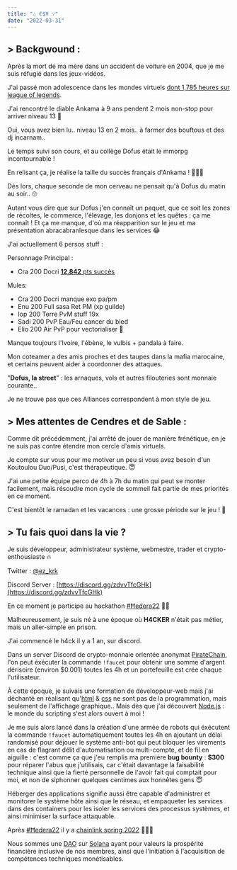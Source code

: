 ```yaml
---
title: "∴ €$¥ ∵"
date: "2022-03-31"
---
```


## > Backgwound :

Après la mort de ma mère dans un accident de voiture en 2004, que je me suis réfugié dans les jeux-vidéos.

J'ai passé mon adolescence dans les mondes virtuels [dont 1,785 heures sur league of legends](https://wol.gg/stats/euw/ftxhide/).

J'ai rencontré le diable Ankama à 9 ans pendent 2 mois non-stop pour arriver niveau 13 😬

Oui, vous avez bien lu.. niveau 13 en 2 mois.. à farmer des bouftous et des dj incarnam..

Le temps suivi son cours, et au collège Dofus était le mmorpg incontournable !

En relisant ça, je réalise la taille du succès français d'Ankama ! 🤩🥳🎉

Dès lors, chaque seconde de mon cerveau ne pensait qu'à Dofus du matin au soir.. 🙄

Autant vous dire que sur Dofus j'en connaît un paquet, que ce soit les zones de récoltes, le commerce, l'élevage, les donjons et les quêtes : ça me connaît ! Et ça me manque, d'où ma réapparition sur le jeu et ma présentation abracabranlesque dans les services 😂

J'ai actuellement 6 persos stuff :

Personnage Principal :

- Cra 200 Docri [**12,842** pts succès](https://www.dofus.com/fr/mmorpg/communaute/annuaires/pages-persos/622736200209-ez-pizi/succes)

Mules:

- Cra 200 Docri manque exo pa/pm
- Enu 200 Full sasa Ret PM (xp guilde)
- Iop 200 Terre PvM stuff 19x
- Sadi 200 PvP Eau/Feu cancer du bled
- Elio 200 Air PvP pour vectorialiser 🔺

Manque toujours l'Ivoire, l'ébène, le vulbis + pandala à faire.

Mon coteamer a des amis proches et des taupes dans la mafia marocaine, et certains peuvent aider à coordonner des attaques.

"**Dofus, la street**" : les arnaques, vols et autres filouteries sont monnaie courante..

Je ne trouve pas que ces Alliances correspondent à mon style de jeu.

## > Mes attentes de Cendres et de Sable :

Comme dit précédemment, j'ai arrêté de jouer de manière frénétique, en je ne suis pas contre étendre mon cercle d'amis virtuels.

Je compte sur vous pour me motiver un peu si vous avez besoin d'un Koutoulou Duo/Pusi, c'est thérapeutique. 😇

J'ai une petite équipe perco de 4h à 7h du matin qui peut se monter facilement, mais résoudre mon cycle de sommeil fait partie de mes priorités en ce moment.

C'est bientôt le ramadan et les vacances : une grosse période sur le jeu ! 🥳

## > Tu fais quoi dans la vie ?

Je suis développeur, administrateur système, webmestre, trader et crypto-enthousiaste 🔥

Twitter : [@ez_krk](https://twitter.com/ez_krk)

Discord Server : [https://discord.gg/zdvvTfcGHk](https://discord.gg/zdvvTfcGHk)

En ce moment je participe au hackathon [#Ħedera22](https://hedera22.devpost.com/) 🏴‍☠️

Malheureusement, je suis né à une époque où **H4CKER** n'était pas métier, mais un aller-simple en prison.

J'ai commencé le h4ck il y a 1 an, sur discord.

Dans un server Discord de crypto-monnaie orientée anonymat [PirateChain](https://www.coingecko.com/en/coins/pirate-chain), l'on peut éxécuter la commande `!faucet` pour obtenir une somme d'argent dérisoire (environ $0.001) toutes les 4h et un portefeuille est crée chaque l'utilisateur.

À cette époque, je suivais une formation de développeur-web mais j'ai déchanté en réalisant qu'[html](https://developer.mozilla.org/en-US/docs/Web/HTML) & [css](https://developer.mozilla.org/en-US/docs/Web/CSS) ne sont pas de la programmation, mais seulement de l'affichage graphique.. Mais dès que j'ai découvert [Node.js](https://nodejs.org/) : le monde du scripting s'est alors ouvert à moi !

Je me suis alors lancé dans la création d'une armée de robots qui éxécutent la commande `!faucet` automatiquement toutes les 4h en ajoutant un délai randomisé pour déjouer le système anti-bot qui peut bloquer les virements en cas de flagrant délit d'automatisation ou multi-compte, et de fil en aiguille : c'est comme ça que j'eu remplis ma première **bug bounty** : **$300** pour réparer l'abus que j'utilisais, car c'était davantage la faisabilité technique ainsi que la fierté personnelle de l'avoir fait qui comptait pour moi, et non de siphonner quelques centimes aux honnêtes gens 😇

Héberger des applications signifie aussi être capable d'administrer et monitorer le système hôte ainsi que le réseau, et empaqueter les services dans des containers pour les isoler les services des processus systèmes, et ainsi minimiser la surface attaquable.

Après [#Ħedera22](https://hedera22.devpost.com/) il y a [chainlink spring 2022](https://chain.link/hackathon) 🏴‍☠️😎

Nous sommes une [DAO](https://www.ethereum-france.com/quest-ce-quune-dao/) sur [Solana](https://solana.com/) ayant pour valeurs la prospérité financière inclusive de nos membres, ainsi que l'initiation à l'acquisition de compétences techniques monétisables.
